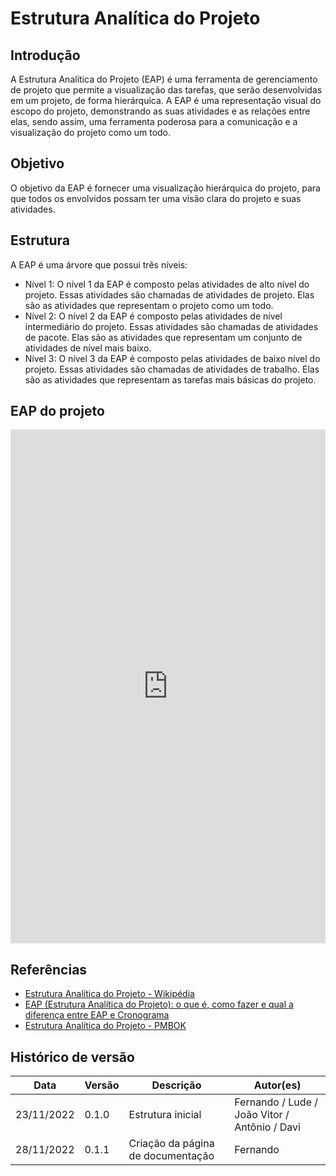 # Estrutura Analítica do Projeto

## Introdução

A Estrutura Analítica do Projeto (EAP) é uma ferramenta de gerenciamento de projeto que permite a visualização das tarefas, que serão desenvolvidas em um projeto, de forma hierárquica. A EAP é uma representação visual do escopo do projeto, demonstrando as suas atividades e as relações entre elas, sendo assim, uma ferramenta poderosa para a comunicação e a visualização do projeto como um todo.

## Objetivo

O objetivo da EAP é fornecer uma visualização hierárquica do projeto, para que todos os envolvidos possam ter uma visão clara do projeto e suas atividades.

## Estrutura

A EAP é uma árvore que possui três níveis:

* Nível 1: O nível 1 da EAP é composto pelas atividades de alto nível do projeto. Essas atividades são chamadas de atividades de projeto. Elas são as atividades que representam o projeto como um todo.
* Nível 2: O nível 2 da EAP é composto pelas atividades de nível intermediário do projeto. Essas atividades são chamadas de atividades de pacote. Elas são as atividades que representam um conjunto de atividades de nível mais baixo.
* Nível 3: O nível 3 da EAP é composto pelas atividades de baixo nível do projeto. Essas atividades são chamadas de atividades de trabalho. Elas são as atividades que representam as tarefas mais básicas do projeto.

## EAP do projeto

<iframe frameborder="0" style="width:100%;height:822px;" src="https://viewer.diagrams.net/?tags=%7B%7D&highlight=0000ff&layers=1&nav=1#R7V1bc5s4FP41fsyOQVzsR8dxmuy0s9lmO9vsmwoKVhcjrxCx3V%2B%2FAiQD1jbrJjE6npJJHOsgsPi%2Bc9MNj9B8tX3H8Xr5gcUkHbnjeDtCVyO3%2BhmVv%2BN4V0sm43EtSDiNa1FLcE%2B%2FkVroaGlBY5IrWS0SjKWCrrvCiGUZiURHhjlnm261R5bGHcEaJ6TTjFJwH%2BGUGNX%2BpLFYqrvwW7VvCE2W%2BpMdfX8rrCsrQb7EMdu0RGgxQnPOmKjfrbZzkpbgdXG5%2Fs7RfcM4ycQxJzzOri9nt3H018K5W9ys0GZc0AsUqMaJnb5jEksAVJFxsWQJy3C6aKSXnBVZTMrLjmWpqfOesbUUOlL4lQixU2ziQjApWopVqo6SLRWfy9N%2FcX1VfGgdutqqS1eFnS5kgu8%2BtwsP1SV8XWxOq0rNefGsVARZzFhGask1TVN13MRRQZuzgkfkGfCUagvMEyKeA9mvK5bItj5B0fSOsBWRDZYVOEmxoE9d1cNKg5N9vYZk%2BUbx%2FAOce2jg%2FOScew4szv2B89Nz7sHifDJwfnrOQ1Ccq2Y%2F4bRQn3TFomIlbx%2BP5mg0C6tXxAzNaHgvmdosqSD3a1xBtJGZXZfj78L6RLgg22dxUEcv9nmRSgxdf1qXN02a5eg6y1aKFYxPhF0w5EIvtxd0pL0EsHKhYPCRPXAOy0ciw0feS%2Fa4FM1TVsTWXSMKfWie0a6RvMRGGrN46FhF3zbiHWkjLigTCc%2BHcNvEIVDETc%2BHuHO11Akowh1nYPzUjOuxaCiUWx6%2F%2BykohxWPHcvDd28XkF%2BqEj1Q%2Fuajd%2BrUO0Zlm%2FfpvdMd93DcSfcK9Q2pk9rzOQfX8Y0BlKB7ofqOjQtJevCuVW1dVsiPb%2B%2FUe7ZZAXq2vnxTN6Axhj20r7CPM0pYz9YlBqBcomp2qxc%2Fn939Whh68EO994TjmEoE5yxlvIFai68oJ5GgLJOHCM4lWpePkgJde%2BSi6%2BrnbcYBdKapDCmwPQrgu3aN7KzHyiZHWpkPa97QH%2BYNe%2BAc1hiCP8yD9MA5rLniiRFN%2FyC5IPnrwunbB0EAY%2BFjA5PBOo61Dt2X%2BH%2FzmIIyj2BIfXogPYCV%2BwTeQHoPpMNKfnS72ytoyNNva%2FuR0JkiYKEQWZ57OG8DcY80EBdWKERDKOyBdARrygkNobAP0mGFQjSsjeuDdFiL43S7W%2FnPJY7%2BTlkihTGTL3ecxSVrtvOhC8%2BZAkuIwiE2vsJijp2ICmF1E8MhNvZBOqzY6JjTj9IvCiboGthGC187JTBe0h285CsMJjjSYBxY3UZ32HTaA%2BkurG6jO4TGPkiHlQ%2B5ltdi%2FSSkw9pH5w5jBX2QDmsJnj9MhfdAugcrkdPtbvd8UpyRr7jcZV4OEBH594FlVDCuZbaHigIX2pZKnZ63YPxI84jlIzdIy4WlX7h8l4g9ADbh8w92pCI9aWuvD2lO086LHIKq%2BWF3mtbTy%2BnsYeWYWLFVkdEI2FCFgZ3v2TZT7Tc6C%2BNWa4BYBZ5rGyszMvxe4JTGOCbw8Ar1U7ns4WWGgBuai9IaLxGn8vPccYncuMiLykQdTgEoHtIbEcAEA2QGg%2Bsii2iZVlbaZ3%2FxjoGa%2FbCAzOdglFo2ma5plYZAQ8x%2BMEBmMJAOLuZMG2rEsiWJaJX0AkDQCbtb8QBYamggOOe0cnmzqfRue5c3iwgF98iqQ420H3I9M7VbpDQyoatR%2FUj%2BKWhOQSqnfYfomXN6%2BuFpewQxlwgKIgqO4UFo30N6pn0bED7RvKWW5csayoqSQ0ABGLiZI74nOJOS2ywi62ovqnXYDlPriR4NtrdV1fSLnzIVZ0Bk0R60ARXfzAZvM0ESDiwIa4sEEzV8M2rcy14cWdkPEAdY2Q8PvunN%2FlvJyky6ttarrLAPpOt1HZx9cw1MBzeXkBGaEU6%2FAbPZQ%2FjsK2JgertFJjhJMHjds%2B%2FxArMbLHXvkSYFvGABLcwGZoL8QV6YRth%2Bl%2BwQLfuaFppe7hLTrTTKAK9KALIvefnvkcYEyDhz4HaDLgpsDzOHpq%2BbpaJ0dIBh8%2FzTdSFksfnWlfoJVM1316DFvw%3D%3D"></iframe>

## Referências

* [Estrutura Analítica do Projeto - Wikipédia](https://pt.wikipedia.org/wiki/Estrutura_anal%C3%ADtica_do_projeto)
* [EAP (Estrutura Analítica do Projeto): o que é, como fazer e qual a diferença entre EAP e Cronograma](https://www.euax.com.br/2018/12/eap-estrutura-analitica-projeto/)
* [Estrutura Analítica do Projeto - PMBOK](https://www.pmi.org/pmbok-guide-standards/foundational/pmbok)

## Histórico de versão

| Data       | Versão | Descrição                                                        | Autor(es)                  |
| ---------- | ------ | ---------------------------------------------------------------- | -------------------------- |
| 23/11/2022 | 0.1.0  | Estrutura inicial                          | Fernando / Lude / João Vitor / Antônio / Davi    |
| 28/11/2022 | 0.1.1  | Criação da página de documentação                                | Fernando                   |